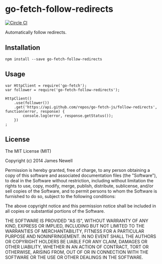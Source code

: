# go-fetch-follow-redirects

[![Circle CI](https://circleci.com/gh/go-fetch-js/follow-redirects.svg?style=svg)](https://circleci.com/gh/go-fetch-js/follow-redirects)

Automatically follow redirects.

## Installation 

    npm install --save go-fetch-follow-redirects
    
## Usage

    var HttpClient = require('go-fetch');
    var follower = require('go-fetch-follow-redirects');
    
    HttpClient()
        .use(follower())
        .get('https://api.github.com/repos/go-fetch-js/follow-redirects', function(error, response) {
            console.log(error, response.getStatus());
        })
    ;
    

## License

The MIT License (MIT)

Copyright (c) 2014 James Newell

Permission is hereby granted, free of charge, to any person obtaining a copy of this software and associated documentation files (the "Software"), to deal in the Software without restriction, including without limitation the rights to use, copy, modify, merge, publish, distribute, sublicense, and/or sell copies of the Software, and to permit persons to whom the Software is furnished to do so, subject to the following conditions:

The above copyright notice and this permission notice shall be included in all copies or substantial portions of the Software.

THE SOFTWARE IS PROVIDED "AS IS", WITHOUT WARRANTY OF ANY KIND, EXPRESS OR IMPLIED, INCLUDING BUT NOT LIMITED TO THE WARRANTIES OF MERCHANTABILITY, FITNESS FOR A PARTICULAR PURPOSE AND NONINFRINGEMENT. IN NO EVENT SHALL THE AUTHORS OR COPYRIGHT HOLDERS BE LIABLE FOR ANY CLAIM, DAMAGES OR OTHER LIABILITY, WHETHER IN AN ACTION OF CONTRACT, TORT OR OTHERWISE, ARISING FROM, OUT OF OR IN CONNECTION WITH THE SOFTWARE OR THE USE OR OTHER DEALINGS IN THE SOFTWARE.